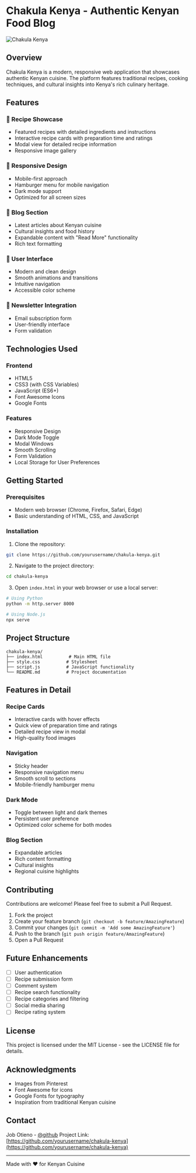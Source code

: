 # Chakula Kenya - Authentic Kenyan Food Blog

![Chakula Kenya](https://i.pinimg.com/736x/12/5c/dc/125cdc2956b17148bd75278def821605.jpg)

## Overview
Chakula Kenya is a modern, responsive web application that showcases authentic Kenyan cuisine. The platform features traditional recipes, cooking techniques, and cultural insights into Kenya's rich culinary heritage.

## Features

### 🍳 Recipe Showcase
- Featured recipes with detailed ingredients and instructions
- Interactive recipe cards with preparation time and ratings
- Modal view for detailed recipe information
- Responsive image gallery

### 📱 Responsive Design
- Mobile-first approach
- Hamburger menu for mobile navigation
- Dark mode support
- Optimized for all screen sizes

### 📝 Blog Section
- Latest articles about Kenyan cuisine
- Cultural insights and food history
- Expandable content with "Read More" functionality
- Rich text formatting

### 🎨 User Interface
- Modern and clean design
- Smooth animations and transitions
- Intuitive navigation
- Accessible color scheme

### 📧 Newsletter Integration
- Email subscription form
- User-friendly interface
- Form validation

## Technologies Used

### Frontend
- HTML5
- CSS3 (with CSS Variables)
- JavaScript (ES6+)
- Font Awesome Icons
- Google Fonts

### Features
- Responsive Design
- Dark Mode Toggle
- Modal Windows
- Smooth Scrolling
- Form Validation
- Local Storage for User Preferences

## Getting Started

### Prerequisites
- Modern web browser (Chrome, Firefox, Safari, Edge)
- Basic understanding of HTML, CSS, and JavaScript

### Installation
1. Clone the repository:
```bash
git clone https://github.com/yourusername/chakula-kenya.git
```

2. Navigate to the project directory:
```bash
cd chakula-kenya
```

3. Open `index.html` in your web browser or use a local server:
```bash
# Using Python
python -m http.server 8000

# Using Node.js
npx serve
```

## Project Structure
```
chakula-kenya/
├── index.html          # Main HTML file
├── style.css          # Stylesheet
├── script.js          # JavaScript functionality
└── README.md          # Project documentation
```

## Features in Detail

### Recipe Cards
- Interactive cards with hover effects
- Quick view of preparation time and ratings
- Detailed recipe view in modal
- High-quality food images

### Navigation
- Sticky header
- Responsive navigation menu
- Smooth scroll to sections
- Mobile-friendly hamburger menu

### Dark Mode
- Toggle between light and dark themes
- Persistent user preference
- Optimized color scheme for both modes

### Blog Section
- Expandable articles
- Rich content formatting
- Cultural insights
- Regional cuisine highlights

## Contributing
Contributions are welcome! Please feel free to submit a Pull Request.

1. Fork the project
2. Create your feature branch (`git checkout -b feature/AmazingFeature`)
3. Commit your changes (`git commit -m 'Add some AmazingFeature'`)
4. Push to the branch (`git push origin feature/AmazingFeature`)
5. Open a Pull Request

## Future Enhancements
- [ ] User authentication
- [ ] Recipe submission form
- [ ] Comment system
- [ ] Recipe search functionality
- [ ] Recipe categories and filtering
- [ ] Social media sharing
- [ ] Recipe rating system

## License
This project is licensed under the MIT License - see the LICENSE file for details.

## Acknowledgments
- Images from Pinterest
- Font Awesome for icons
- Google Fonts for typography
- Inspiration from traditional Kenyan cuisine

## Contact
Job Otieno - [@github](https://github.com/Jakababa94)
Project Link: [https://github.com/yourusername/chakula-kenya](https://github.com/yourusername/chakula-kenya)

---
Made with ❤️ for Kenyan Cuisine
